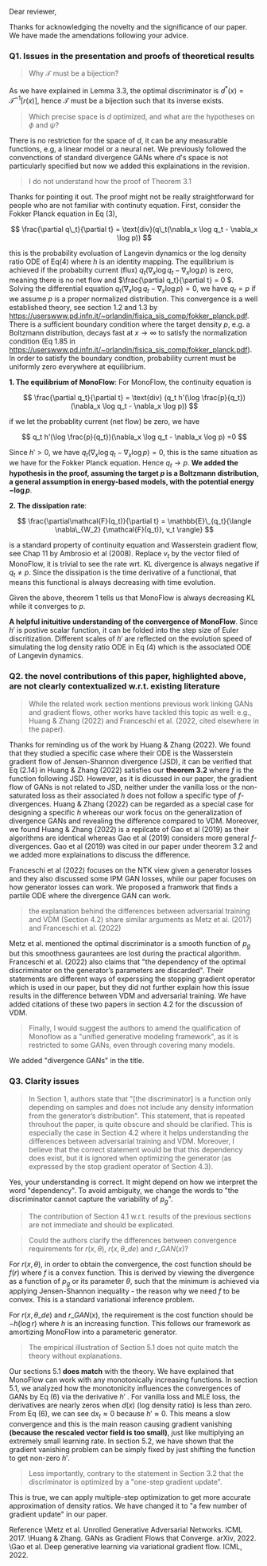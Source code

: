 Dear reviewer,

Thanks for acknowledging the novelty and the significance of our paper. We have made the amendations following your advice. 

### Q1. Issues in the presentation and proofs of theoretical results
>Why $\mathcal{T}$ must be a bijection?

As we have explained in Lemma 3.3, the optimal discriminator is $d^\ast(x) = \mathcal{T}^{-1}[r(x)]$, hence $\mathcal{T}$ must be a bijection such that its 
inverse exists.

>Which precise space is $d$ optimized, and what are the hypotheses on $\phi$ and $\psi$?

There is no restriction for the space of $d$, it can be any measurable functions, 
e.g, a linear model or a neural net. We previously followed the convenctions of standard divergence GANs where $d$'s space is not particularly specified 
but now we added this explainations in the revision. 

>I do not understand how the proof of Theorem 3.1

Thanks for pointing it out. The proof might not be really straightforward for people who are not familiar with continuty equation. 
First, consider the Fokker Planck equation in Eq (3),

$$
\frac{\partial q\_t}{\partial t} = \text{div}(q\_t(\nabla_x \log q_t - \nabla_x \log p)) 
$$

this is the probability evoluation of Langevin dynamics or the log density ratio ODE of Eq(4) where $h$ is an identity mapping. 
The equilibrium is achieved if the probabilty current (flux) $q_t(\nabla_x \log q_t - \nabla_x \log p)$ is zero, 
meaning there is no net flow and $\frac{\partial q_t}{\partial t} = 0 $. Solving the differential equation $q_t(\nabla_x \log q_t - \nabla_x \log p)=0$, 
we have $q_t=p$ if we assume $p$ is a proper normalized distribution. This convergence is a well established theory, see section 1.2 and 1.3 by https://userswww.pd.infn.it/~orlandin/fisica_sis_comp/fokker_planck.pdf. There is a sufficient boundary condition where the target density $p$, e.g. a Boltzmann distribution,  decays fast at $x \to \infty$ to satisfy the normalization condition (Eq 1.85 in https://userswww.pd.infn.it/~orlandin/fisica_sis_comp/fokker_planck.pdf). In order to satisfy the boundary condtion, probability current must be uniformly zero everywhere at equilibrium. 

**1. The equilibrium of MonoFlow**:
For MonoFlow, the continuity equation is 

$$
\frac{\partial q_t}{\partial t} = \text{div} (q_t h'(\log \frac{p}{q_t})(\nabla_x \log q_t - \nabla_x \log p))
$$

if we let the probablity current (net flow) be zero, we have 

$$
q_t h'(\log \frac{p}{q_t})(\nabla_x \log q_t - \nabla_x \log p) =0
$$

Since $h' > 0$, we have $q_t (\nabla_x \log q_t - \nabla_x \log p) =0$, this is the same situation as we have for the Fokker Planck equation. 
Hence $q_t \to p$.
**We added the hypothesis in the proof, assuming the target $p$ is a Boltzmann distribution, a general assumption in energy-based models, with the potential energy $-\log p$**.

**2. The dissipation rate**:

$$
\frac{\partial\mathcal{F}(q_t)}{\partial t} = \mathbb{E}\_{q_t}{\langle \nabla\_{W_2} {\mathcal{F}(q_t)}, v_t \rangle}
$$

is a standard property of continuity equation and Wasserstein gradient flow, see Chap 11 by Ambrosio et al (2008). Replace $v_t$ by the vector filed of MonoFlow, it is trivial to see the rate wrt. KL divergence is always negative if $q_t \neq p$. Since the dissipation is the time derivative of a functional, that means this functional is always decreasing with time evolution. 

Given the above, theorem 1 tells us that MonoFlow is always decreasing KL while it converges to $p$.

**A helpful inituitive understanding of the convergence of MonoFlow**.
Since $h'$ is postive scalar function, it can be folded into the step size of Euler discritization. Different scales of $h'$ are reflected on the evolution speed of simulating the log density ratio ODE in Eq (4) which is the associated ODE of Langevin dynamics.


### Q2. the novel contributions of this paper, highlighted above, are not clearly contextualized w.r.t. existing literature
>While the related work section mentions previous work linking GANs and gradient flows, other works have tackled this topic as well: e.g., Huang & Zhang (2022) and Franceschi et al. (2022, cited elsewhere in the paper).

Thanks for reminding us of the work by Huang & Zhang (2022). We found that they studied a specific case where their ODE is the Wasserstein gradient flow of Jensen-Shannon divergence (JSD), it can be verified that Eq (2.14) in Huang & Zhang (2022) satisfies our **theorem 3.2** where $f$ is the function following JSD. However, as it is dicussed in our paper, the gradient flow of GANs is not related to JSD, neither under the vanilla loss or the non-saturated loss as their associated $h$ does not follow a specific type of $f$-divergences. Huang & Zhang (2022) can be regarded as a special case for designing a specific $h$ whereas our work focus on the generalization of divergence GANs and revealing the difference compared to VDM. Moreover, we found 
Huang & Zhang (2022) is a repilcate of Gao et al (2019) as their algorithms are identical whereas Gao et al (2019) considers more general $f$-divergences. Gao et al (2019) was cited in our paper under theorem 3.2 and we added more explainations to discuss the difference.

Franceschi et al (2022) focuses on the NTK view given a generator losses and they also discussed some IPM GAN losses, while our paper focuses on how generator losses can work. We proposed a framwork that finds a partile ODE where the divergence GAN can work.



>the explanation behind the differences between adversarial training and VDM (Section 4.2) share similar arguments as Metz et al. (2017) and Franceschi et al. (2022)

Metz et al. mentioned the optimal discriminator is a smooth function of $p_g$ but this smoothness gaurantees are lost during the practical algorithm. Franceschi et al. (2022) also claims that "the dependency of the optimal discriminator on the generator’s parameters are discarded". Their statements are different ways of experssing the stopping gradient operator which is used in our paper, but they did not further explain how this issue results in the difference between VDM and adversarial training. We have added citations of these two papers in section 4.2 for the discussion of VDM. 

>Finally, I would suggest the authors to amend the qualification of Monoflow as a "unified generative modeling framework", as it is restricted to some GANs, even through covering many models.

We added "divergence GANs" in the title.

### Q3. Clarity issues

>In Section 1, authors state that "[the discriminator] is a function only depending on samples  and does not include any density information from the generator’s distribution". This statement, that is repeated throuhout the paper, is quite obscure and should be clarified. This is especially the case in Section 4.2 where it helps understanding the differences between adversarial training and VDM. Moreover, I believe that the correct statement would be that this dependency does exist, but it is ignored when optimizing the generator (as expressed by the stop gradient operator of Section 4.3).

Yes, your understanding is correct. It might depend on how we interpret the word "dependency". To avoid ambiguity, we change the words to "the discriminator cannot capture the variability of $p_g$". 

>The contribution of Section 4.1 w.r.t. results of the previous sections are not immediate and should be explicated.


>Could the authors clarify the differences between convergence requirements for $r(x , \theta)$,  $r(x , \theta\_{de})$ and $r\_{GAN}(x)$?

For $r(x , \theta)$, in order to obtain the convergence, the cost function should be $f(r)$ where $f$ is a convex function. This is derived by viewing the divergence as a function of $p_g$ or its parameter $\theta$, such that the minimum is achieved via applying Jensen-Shannon inequality - the reason why we need $f$ to be convex. This is a standard variational inference problem.

For $r(x , \theta\_{de})$ and $r\_{GAN}(x)$, the requirement is the cost function should be $-h(\log r)$ where $h$ is an increasing function. This follows our framework as amortizing MonoFlow into a parameteric generator.

>The empirical illustration of Section 5.1 does not quite match the theory without explanations.

Our sections 5.1 **does match** with the theory. We have explained that MonoFlow can work with any monotonically increasing functions. In section 5.1, 
we analyzed how the monotonicity influences the convergences of GANs by Eq (6) via the derivative $h'$ . For vanilla loss and MLE loss, the derivatives are nearly zeros when $d(x)$ (log density ratio) is less than zero. From Eq (6), we can see $\mathrm{d}x_t \approx 0$ because $h'\approx 0$. This means a slow convergence and this is the main reason causing gradient vanishing **(because the rescaled vector field is too small)**, just like multiplying an extremely small learning rate. In section 5.2, we have shown that the gradient vanishing problem can be simply fixed by just shifting the function to get non-zero $h'$.

>Less importantly, contrary to the statement in Section 3.2 that the discriminator is optimized by a "one-step gradient update".

This is true, we can apply multiple-step optimization to get more accurate approximation of density ratios. We have changed it to "a few number of gradient update" in our paper.

Reference 
\Metz et al. Unrolled Generative Adversarial Networks. ICML 2017.
\Huang & Zhang. GANs as Gradient Flows that Converge. arXiv, 2022.
\Gao et al. Deep generative learning via variational gradient flow. ICML, 2022.


